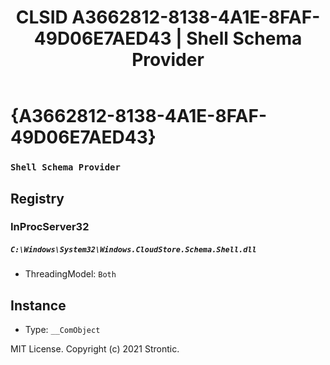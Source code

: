 ﻿---
title: "CLSID A3662812-8138-4A1E-8FAF-49D06E7AED43 | Shell Schema Provider"
excerpt: What is COM-Object CLSID A3662812-8138-4A1E-8FAF-49D06E7AED43?
---

# {A3662812-8138-4A1E-8FAF-49D06E7AED43}

### `Shell Schema Provider`

## Registry


### InProcServer32

##### `C:\Windows\System32\Windows.CloudStore.Schema.Shell.dll`
* ThreadingModel: `Both`

## Instance

* Type: `__ComObject`

MIT License. Copyright (c) 2021 Strontic.


